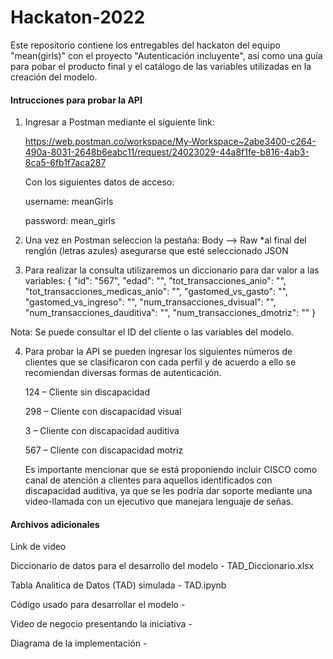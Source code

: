 # Hackaton-2022
Este repositorio contiene los entregables del hackaton del equipo "mean(girls)" con el proyecto "Autenticación incluyente", así como una guía para pobar el producto final y el catálogo de las variables utilizadas en la creación del modelo.

#### Intrucciones para probar la API

1. Ingresar a Postman mediante el siguiente link:

    https://web.postman.co/workspace/My-Workspace~2abe3400-c264-490a-8031-2648b6eabc11/request/24023029-44a8f1fe-b816-4ab3-8ca5-6fb1f7aca287

    Con los siguientes datos de acceso:

    username: meanGirls

    password: mean_girls

2. Una vez en Postman seleccion la pestaña: Body --> Raw 
   *al final del renglón (letras azules) asegurarse que esté seleccionado JSON
                                               
3. Para realizar la consulta utilizaremos un diccionario para dar valor a las variables:
{
  "id": "567",
  "edad": "",
  "tot_transacciones_anio": "",
  "tot_transacciones_medicas_anio": "",
  "gastomed_vs_gasto": "",
  "gastomed_vs_ingreso": "",
  "num_transacciones_dvisual": "",
  "num_transacciones_dauditiva": "",
  "num_transacciones_dmotriz": ""
}

Nota: Se puede consultar el ID del cliente o las variables del modelo.

4. Para probar la API se pueden ingresar los siguientes números de clientes que se clasificaron con cada perfil y de acuerdo a ello se recomiendan diversas formas de autenticación.

   124 – Cliente sin discapacidad

   298 – Cliente con discapacidad visual

   3 – Cliente con discapacidad auditiva

   567 – Cliente con discapacidad motriz

    Es importante mencionar que se está proponiendo incluir CISCO como canal de atención a clientes para aquellos identificados con discapacidad auditiva, ya que se les podría dar soporte mediante una video-llamada con un ejecutivo que manejara lenguaje de señas.

#### Archivos adicionales

Link de video

Diccionario de datos para el desarrollo del modelo - TAD_Diccionario.xlsx

Tabla Analitica de Datos (TAD) simulada - TAD.ipynb

Código usado para desarrollar el modelo -

Video de negocio presentando la iniciativa -

Diagrama de la implementación -

